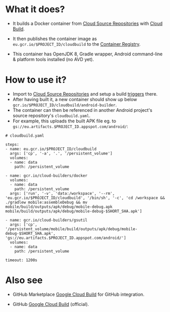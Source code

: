 # What it does?

 - It builds a Docker container from [Cloud Source Repositories](https://cloud.google.com/source-repositories) with [Cloud Build](https://cloud.google.com/source-repositories/docs/integrating-with-cloud-build).

 - It then publishes the container image as `eu.gcr.io/$PROJECT_ID/cloudbuild` to the [Container Registry](https://console.cloud.google.com/gcr/images).

 - This container has OpenJDK 8, Gradle wrapper, Android command-line & platform tools installed (no AVD yet).

# How to use it?

 - Import to [Cloud Source Repositories](https://source.cloud.google.com/repo/new) and setup a build [triggers](https://console.cloud.google.com/cloud-build/triggers) there.
 - After having built it, a new container should show up below `gcr.io/$PROJECT_ID/cloudbuild/android-builder`.
 - The container can then be referenced in another Android project's source repository's `cloudbuild.yaml`.
 - For example, this uploads the built APK file eg. to `gs://eu.artifacts.$PROJECT_ID.appspot.com/android/`:

````
# cloudbuild.yaml

steps:
- name: eu.gcr.io/$PROJECT_ID/cloudbuild
  args: ['cp', '-a', '.', '/persistent_volume']
  volumes:
  - name: data
    path: /persistent_volume

- name: gcr.io/cloud-builders/docker
  volumes:
  - name: data
    path: /persistent_volume
  args: ['run', '-v', 'data:/workspace', '--rm', 'eu.gcr.io/$PROJECT_ID/cloudbuild', '/bin/sh', '-c', 'cd /workspace && ./gradlew mobile:assembleDebug && mv mobile/build/outputs/apk/debug/mobile-debug.apk mobile/build/outputs/apk/debug/mobile-debug-$SHORT_SHA.apk']

- name: gcr.io/cloud-builders/gsutil
  args: ['cp', '/persistent_volume/mobile/build/outputs/apk/debug/mobile-debug-$SHORT_SHA.apk', 'gs://eu.artifacts.$PROJECT_ID.appspot.com/android/']
  volumes:
  - name: data
    path: /persistent_volume

timeout: 1200s

````

# Also see

 - GitHub Marketplace [Google Cloud Build](https://github.com/marketplace/google-cloud-build) for GitHub integration.

 - GitHub [Google Cloud Build](https://github.com/GoogleCloudBuild) (official).
